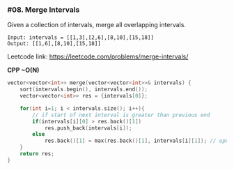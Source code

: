 ### #08. Merge Intervals

Given a collection of intervals, merge all overlapping intervals.

```
Input: intervals = [[1,3],[2,6],[8,10],[15,18]]
Output: [[1,6],[8,10],[15,18]]
```

Leetcode link: https://leetcode.com/problems/merge-intervals/

**CPP ~O(N)**
```cpp
vector<vector<int>> merge(vector<vector<int>>& intervals) {
    sort(intervals.begin(), intervals.end());
    vector<vector<int>> res = {intervals[0]};

    for(int i=1; i < intervals.size(); i++){
    	// if start of next interval is greater than previous end
        if(intervals[i][0] > res.back()[1])
            res.push_back(intervals[i]);
        else
            res.back()[1] = max(res.back()[1], intervals[i][1]); // update the end time.
    }
    return res;
}
```
